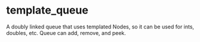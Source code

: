 # template_queue

A doubly linked queue that uses templated Nodes, so it can be used for ints, doubles, etc. Queue can add, remove, and peek.
